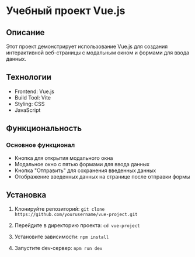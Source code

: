 # Учебный проект Vue.js

## Описание

Этот проект демонстрирует использование Vue.js для создания интерактивной веб-страницы с модальным окном и формами для ввода данных.

## Технологии

- Frontend: Vue.js
- Build Tool: Vite
- Styling: CSS
- JavaScript

## Функциональность

### Основное функционал

- Кнопка для открытия модального окна 
- Модальное окно с пятью формами для ввода данных
- Кнопка "Отправить" для сохранения введенных данных
- Отображение введенных данных на странице после отправки формы

## Установка

1. Клонируйте репозиторий:
`git clone https://github.com/yourusername/vue-project.git`

2. Перейдите в директорию проекта:
`cd vue-project`

3. Установите зависимости:
`npm install`

4. Запустите dev-сервер:
`npm run dev`
